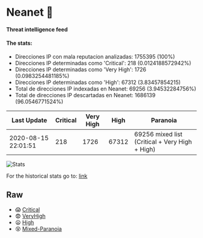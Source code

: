 # Neanet :hocho:
#### Threat intelligence feed
#### The stats:

- Direcciones IP con mala reputacion analizadas: 1755395 (100%)
- Direcciones IP determinadas como 'Critical':  218 (0.0124188572942%)
- Direcciones IP determinadas como 'Very High':  1726 (0.0983254481185%)
- Direcciones IP determinadas como 'High':  67312 (3.83457854215)
- Total de direcciones IP indexadas en Neanet:  69256 (3.94532284756%)
- Total de direcciones IP descartadas en Neanet:  1686139 (96.0546771524%)

| Last Update | Critical | Very High | High | Paranoia |
| --- | --- | --- | --- | --- |
| 2020-08-15 22:01:51 | 218 | 1726 | 67312 | 69256 mixed list (Critical + Very High + High)|

![Stats](https://docs.google.com/spreadsheets/d/e/2PACX-1vSnaNMIXVabIpDJjufMlzH7poXnshF3mgd8Is1g9ytUEzVsP5my4Trn8f-xkoLLQ38xpL3HtmUexLo6/pubchart?oid=501124687&format=image)

For the historical stats go to: [link](/stats.csv)
## Raw
- :scream: [Critical](https://raw.githubusercontent.com/JavaGarcia/Neanet/master/blacklists/neanet_critical.txt)
- :fearful: [VeryHigh](https://raw.githubusercontent.com/JavaGarcia/Neanet/master/blacklists/neanet_veryHigh.txtt)
- :frowning: [High](https://raw.githubusercontent.com/JavaGarcia/Neanet/master/blacklists/neanet_high.txt)
- :dizzy_face: [Mixed-Paranoia](https://raw.githubusercontent.com/JavaGarcia/Neanet/master/blacklists/neanet_all.txt)
















































































































































































































